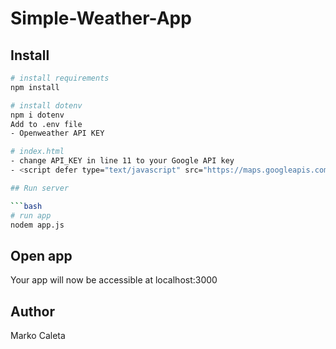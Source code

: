 # Simple-Weather-App

## Install

```bash
# install requirements
npm install

# install dotenv 
npm i dotenv
Add to .env file
- Openweather API KEY

# index.html
- change API_KEY in line 11 to your Google API key
- <script defer type="text/javascript" src="https://maps.googleapis.com/maps/api/js?key="+<strong>API_KEY<strong>+"&libraries=places"></script>

## Run server

```bash
# run app
nodem app.js
```

## Open app

Your app will now be accessible at localhost:3000

## Author

Marko Caleta
